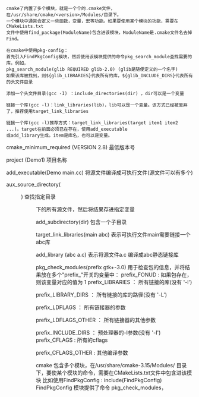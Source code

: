     cmake了内置了多个模块，就是一个个的.cmake文件，在/usr/share/cmake/<version>/Modules/目录下。
    一个模块中通常会定义一些函数，变量，宏等功能。如果要使用某个模块的功能，需要在CMakeLists.txt
    文件中使用find_package(ModuleName)包含进该模块，ModuleName是.cmake文件名去掉Find。

    在cmake中使用pkg-config：
    首先引入FindPkgConfig模块，然后使用该模块提供的命令pkg_search_module查找需要的库。例如，
    pkg_search_module(glib REQUIRED glib-2.0) (glib是随便定义的一个名字)
    如果该库被找到，则${glib_LIBRARIES}代表所有的库，${glib_INCLUDE_DIRS}代表所有的头文件目录
    
    添加一个头文件目录(gcc -I) ：include_directories(dir) ，dir可以是一个变量

    链接一个库(gcc -l)：link_libraries(lib)，lib可以是一个变量。该方式已经被废弃了，推荐使用target_link_libraries

    链接一个库(gcc -l)推荐方式：target_link_libraries(target item1 item2 ...)。target在前面必须已在存在，使用add_executable
    或add_library生成。item是库名，也可以是变量。



cmake_minimum_required (VERSION 2.8)  最低版本号

project (Demo1)  项目名称

add_executable(Demo main.cc) 将源文件编译成可执行文件(源文件可以有多个)

aux_source_directory(<dir> <variable>)  查找指定目录<dir>下的所有源文件，然后将结果存进指定变量<variable>

add_subdirectory(dir) 包含一个子目录

target_link_libraries(main abc) 表示可执行文件main需要链接一个abc库

add_library (abc a.c)  表示将源文件a.c 编译成abc静态链接库

pkg_check_modules(prefix gtk+-3.0) 用于检查包的信息，并将结果放在多个"prefix_"开关的变量中：
prefix_FONUD : 
如果包存在，则该变量对应的值为 1 
prefix_LIBRARIES ： 所有链接的库(没有 '-l')

prefix_LIBRARY_DIRS ： 所有链接的库的路径(没有 '-L')

prefix_LDFLAGS ： 所有链接器的参数

prefix_LDFLAGS_OTHER ： 所有链接器的其他参数

prefix_INCLUDE_DIRS ： 预处理器的-I参数(没有 '-I')
prefix_CFLAGS : 所有的cflags

prefix_CFLAGS_OTHER : 其他编译参数

cmake 包含多个模块，在/usr/share/cmake-3.15/Modules/ 目录下，要使某个模块的命令，需要在CMakeLists.txt文件中包含进该模块
比如使用FindPkgConfig : include(FindPkgConfig)
FindPkgConfig 模块提供了命令 
pkg_check_modules，
